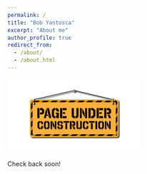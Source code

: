 ```yaml
---
permalink: /
title: "Bob Yantosca"
excerpt: "About me"
author_profile: true
redirect_from: 
  - /about/
  - /about.html
---
```


![Under construction](/images/under_construction.png)

Check back soon!
